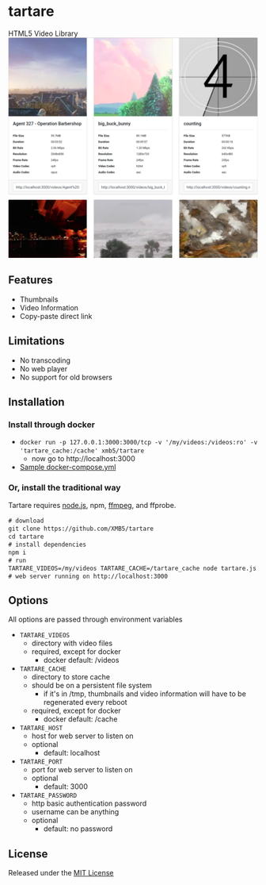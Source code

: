 # tartare
HTML5 Video Library
![screenshot](screenshot.png)

## Features
- Thumbnails
- Video Information
- Copy-paste direct link

## Limitations
- No transcoding
- No web player
- No support for old browsers

## Installation

### Install through docker
- `docker run -p 127.0.0.1:3000:3000/tcp -v '/my/videos:/videos:ro' -v 'tartare_cache:/cache' xmb5/tartare`
    - now go to http://localhost:3000
- [Sample docker-compose.yml](docker-compose.yml)

### Or, install the traditional way
Tartare requires [node.js](https://nodejs.org/), npm, [ffmpeg](https://www.ffmpeg.org/), and ffprobe.
```shell script
# download
git clone https://github.com/XMB5/tartare
cd tartare
# install dependencies
npm i
# run
TARTARE_VIDEOS=/my/videos TARTARE_CACHE=/tartare_cache node tartare.js
# web server running on http://localhost:3000
```

## Options
All options are passed through environment variables
- `TARTARE_VIDEOS`
    - directory with video files
    - required, except for docker
        - docker default: /videos
- `TARTARE_CACHE`
    - directory to store cache
    - should be on a persistent file system
        - if it's in /tmp, thumbnails and video information will have to be regenerated every reboot
    - required, except for docker
        - docker default: /cache
- `TARTARE_HOST`
    - host for web server to listen on
    - optional
        - default: localhost
- `TARTARE_PORT`
    - port for web server to listen on
    - optional
        - default: 3000
- `TARTARE_PASSWORD`
    - http basic authentication password
    - username can be anything
    - optional
        - default: no password

## License
Released under the [MIT License](license.md)